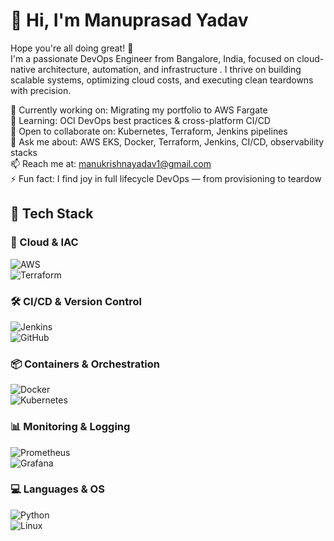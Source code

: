 # 👋 Hi, I'm Manuprasad Yadav 

Hope you're all doing great! 🙌  
I'm a passionate DevOps Engineer from Bangalore, India, focused on cloud-native architecture, automation, and infrastructure . I thrive on building scalable systems, optimizing cloud costs, and executing clean teardowns with precision.

🔭 Currently working on: Migrating my portfolio to AWS Fargate  
🌱 Learning: OCI DevOps best practices & cross-platform CI/CD  
👯 Open to collaborate on: Kubernetes, Terraform, Jenkins pipelines  
💬 Ask me about: AWS EKS, Docker, Terraform, Jenkins, CI/CD, observability stacks  
📫 Reach me at: manukrishnayadav1@gmail.com  
⚡ Fun fact: I find joy in full lifecycle DevOps — from provisioning to teardow

## 🧰 Tech Stack

### 🚀 Cloud & IAC  
![AWS](https://img.shields.io/badge/AWS-232F3E?style=for-the-badge&logo=amazonaws&logoColor=white)  
![Terraform](https://img.shields.io/badge/Terraform-7B42BC?style=for-the-badge&logo=terraform&logoColor=white)

### 🛠️ CI/CD & Version Control  
![Jenkins](https://img.shields.io/badge/Jenkins-D24939?style=for-the-badge&logo=jenkins&logoColor=white)  
![GitHub](https://img.shields.io/badge/GitHub-181717?style=for-the-badge&logo=github&logoColor=white)

### 📦 Containers & Orchestration  
![Docker](https://img.shields.io/badge/Docker-2496ED?style=for-the-badge&logo=docker&logoColor=white)  
![Kubernetes](https://img.shields.io/badge/Kubernetes-326CE5?style=for-the-badge&logo=kubernetes&logoColor=white)

### 📊 Monitoring & Logging  
![Prometheus](https://img.shields.io/badge/Prometheus-E6522C?style=for-the-badge&logo=prometheus&logoColor=white)  
![Grafana](https://img.shields.io/badge/Grafana-F46800?style=for-the-badge&logo=grafana&logoColor=white)

### 💻 Languages & OS  
![Python](https://img.shields.io/badge/Python-3776AB?style=for-the-badge&logo=python&logoColor=white)  
![Linux](https://img.shields.io/badge/Linux-FCC624?style=for-the-badge&logo=linux&logoColor=black)





